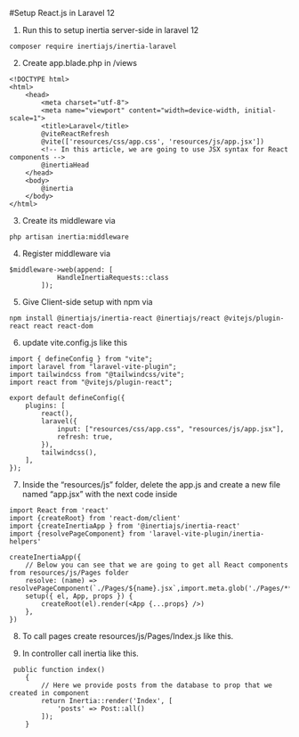 #Setup React.js in Laravel 12

1. Run this to setup inertia server-side in laravel 12

```
composer require inertiajs/inertia-laravel
```

2. Create app.blade.php in /views

```
<!DOCTYPE html>
<html>
    <head>
        <meta charset="utf-8">
        <meta name="viewport" content="width=device-width, initial-scale=1">
        <title>Laravel</title>
        @viteReactRefresh
        @vite(['resources/css/app.css', 'resources/js/app.jsx'])
        <!-- In this article, we are going to use JSX syntax for React components -->
        @inertiaHead
    </head>
    <body>
        @inertia
    </body>
</html>
```

3. Create its middleware via

```
php artisan inertia:middleware
```

4. Register middleware via

```
$middleware->web(append: [
            HandleInertiaRequests::class
        ]);
```

5. Give Client-side setup with npm via

```
npm install @inertiajs/inertia-react @inertiajs/react @vitejs/plugin-react react react-dom
```

6. update vite.config.js like this

```
import { defineConfig } from "vite";
import laravel from "laravel-vite-plugin";
import tailwindcss from "@tailwindcss/vite";
import react from "@vitejs/plugin-react";

export default defineConfig({
    plugins: [
        react(),
        laravel({
            input: ["resources/css/app.css", "resources/js/app.jsx"],
            refresh: true,
        }),
        tailwindcss(),
    ],
});
```

7. Inside the “resources/js” folder, delete the app.js and create a new file named “app.jsx” with the next code inside

```
import React from 'react'
import {createRoot} from 'react-dom/client'
import {createInertiaApp } from '@inertiajs/inertia-react'
import {resolvePageComponent} from 'laravel-vite-plugin/inertia-helpers'

createInertiaApp({
    // Below you can see that we are going to get all React components from resources/js/Pages folder
    resolve: (name) => resolvePageComponent(`./Pages/${name}.jsx`,import.meta.glob('./Pages/**/*.jsx')),
    setup({ el, App, props }) {
        createRoot(el).render(<App {...props} />)
    },
})
```

8. To call pages create resources/js/Pages/Index.js like this.

9. In controller call inertia like this.

```
 public function index()
    {
        // Here we provide posts from the database to prop that we created in component
        return Inertia::render('Index', [
            'posts' => Post::all()
        ]);
    }
```
